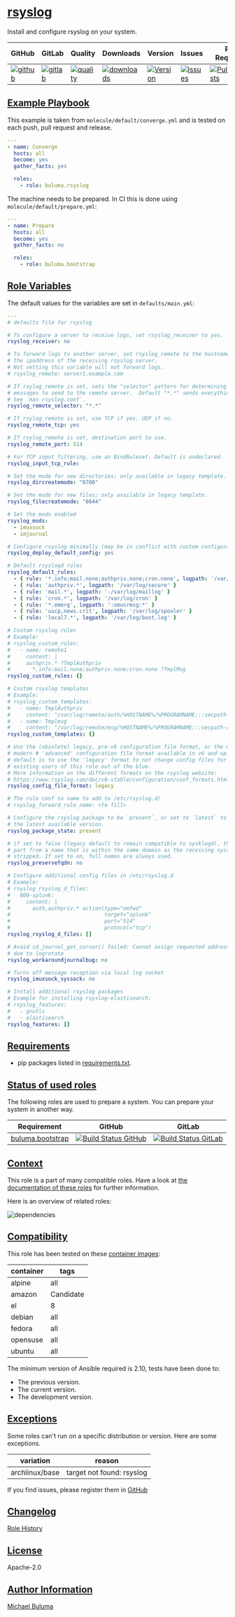 # [rsyslog](#rsyslog)

Install and configure rsyslog on your system.

|GitHub|GitLab|Quality|Downloads|Version|Issues|Pull Requests|
|------|------|-------|---------|-------|------|-------------|
|[![github](https://github.com/buluma/ansible-role-rsyslog/workflows/Ansible%20Molecule/badge.svg)](https://github.com/buluma/ansible-role-rsyslog/actions)|[![gitlab](https://gitlab.com/buluma/ansible-role-rsyslog/badges/master/pipeline.svg)](https://gitlab.com/buluma/ansible-role-rsyslog)|[![quality](https://img.shields.io/ansible/quality/58234)](https://galaxy.ansible.com/buluma/rsyslog)|[![downloads](https://img.shields.io/ansible/role/d/58234)](https://galaxy.ansible.com/buluma/rsyslog)|[![Version](https://img.shields.io/github/release/buluma/ansible-role-rsyslog.svg)](https://github.com/buluma/ansible-role-rsyslog/releases/)|[![Issues](https://img.shields.io/github/issues/buluma/ansible-role-rsyslog.svg)](https://github.com/buluma/ansible-role-rsyslog/issues/)|[![PullRequests](https://img.shields.io/github/issues-pr-closed-raw/buluma/ansible-role-rsyslog.svg)](https://github.com/buluma/ansible-role-rsyslog/pulls/)|

## [Example Playbook](#example-playbook)

This example is taken from `molecule/default/converge.yml` and is tested on each push, pull request and release.
```yaml
---
- name: Converge
  hosts: all
  become: yes
  gather_facts: yes

  roles:
    - role: buluma.rsyslog
```

The machine needs to be prepared. In CI this is done using `molecule/default/prepare.yml`:
```yaml
---
- name: Prepare
  hosts: all
  become: yes
  gather_facts: no

  roles:
    - role: buluma.bootstrap
```


## [Role Variables](#role-variables)

The default values for the variables are set in `defaults/main.yml`:
```yaml
---
# defaults file for rsyslog

# To configure a server to receive logs, set rsyslog_receiver to yes.
rsyslog_receiver: no

# To forward logs to another server, set rsyslog_remote to the hostname or
# the ipaddress of the receiving rsyslog server.
# Not setting this variable will not forward logs.
# rsyslog_remote: server1.example.com

# If rsylog_remote is set, sets the "selector" pattern for determining which
# messages to send to the remote server.  Default "*.*" sends everything.
# See `man rsyslog.conf`.
rsyslog_remote_selector: "*.*"

# If rsylog_remote is set, use TCP if yes. UDP if no.
rsyslog_remote_tcp: yes

# If rsylog_remote is set, destination port to use.
rsyslog_remote_port: 514

# For TCP input filtering, use an BindRuleset. Default is undeclared.
rsyslog_input_tcp_rule:

# Set the mode for new directories; only available in legacy template.
rsyslog_dircreatemode: "0700"

# Set the mode for new files; only available in legacy template.
rsyslog_filecreatemode: "0644"

# Set the mods enabled
rsyslog_mods:
  - imuxsock
  - imjournal

# Configure rsyslog minimally (may be in conflict with custom configuration files)
rsyslog_deploy_default_config: yes

# Default rsyslogd rules
rsyslog_default_rules:
  - { rule: '*.info;mail.none;authpriv.none;cron.none', logpath: '/var/log/messages' }
  - { rule: 'authpriv.*', logpath: '/var/log/secure' }
  - { rule: 'mail.*', logpath: '-/var/log/maillog' }
  - { rule: 'cron.*', logpath: '/var/log/cron' }
  - { rule: '*.emerg', logpath: ':omusrmsg:*' }
  - { rule: 'uucp,news.crit', logpath: '/var/log/spooler' }
  - { rule: 'local7.*', logpath: '/var/log/boot.log' }

# Custom rsyslog rules
# Example:
# rsyslog_custom_rules:
#   - name: remote1
#     content: |
#     authpriv.* ?TmplAuthpriv
#       *.info:mail.none;authpriv.none;cron.none ?TmplMsg
rsyslog_custom_rules: {}

# Custom rsyslog templates
# Example:
# rsyslog_custom_templates:
#   - name: TmplAuthpriv
#     content: "/var/log/remote/auth/%HOSTNAME%/%PROGRAMNAME:::secpath-replace%.log"
#   - name: Tmplmsg
#     content: "/var/log/remote/msg/%HOSTNAME%/%PROGRAMNAME:::secpath-replace%.log"
rsyslog_custom_templates: {}

# Use the (obsolete) legacy, pre-v6 configuration file format, or the more
# modern # 'advanced' configuration file format available in v6 and up. The
# default is to use the 'legacy' format to not change config files for
# existing users of this role out of the blue.
# More information on the different formats on the rsyslog website:
# https://www.rsyslog.com/doc/v8-stable/configuration/conf_formats.html
rsyslog_config_file_format: legacy

# The rule conf to name to add to /etc/rsyslog.d/
# rsyslog_forward_rule_name: <to fill>

# Configure the rsyslog package to be `present`, or set to `latest` to install
# the latest available version.
rsyslog_package_state: present

# if set to false (legacy default to remain compatible to sysklogd), the domain
# part from a name that is within the same domain as the receiving system is
# stripped. If set to on, full names are always used.
rsyslog_preservefqdn: no

# Configure additional config files in /etc/rsyslog.d
# Example:
# rsyslog_rsyslog_d_files:
#   000-splunk:
#     content: |
#       auth,authpriv.* action(type="omfwd"
#                              target="splunk"
#                              port="514"
#                              protocol="tcp")
rsyslog_rsyslog_d_files: []

# Avoid sd_journal_get_cursor() failed: Cannot assign requested address messages
# due to logrotate
rsyslog_workaroundjournalbug: no

# Turns off message reception via local log socket
rsyslog_imuxsock_syssock: no

# Install additional rsyslog packages
# Example for installing rsyslog-elastisearch:
# rsyslog_features:
#   - gnutls
#   - elastisearch
rsyslog_features: []
```

## [Requirements](#requirements)

- pip packages listed in [requirements.txt](https://github.com/buluma/ansible-role-rsyslog/blob/main/requirements.txt).

## [Status of used roles](#status-of-requirements)

The following roles are used to prepare a system. You can prepare your system in another way.

| Requirement | GitHub | GitLab |
|-------------|--------|--------|
|[buluma.bootstrap](https://galaxy.ansible.com/buluma/bootstrap)|[![Build Status GitHub](https://github.com/buluma/ansible-role-bootstrap/workflows/Ansible%20Molecule/badge.svg)](https://github.com/buluma/ansible-role-bootstrap/actions)|[![Build Status GitLab ](https://gitlab.com/buluma/ansible-role-bootstrap/badges/main/pipeline.svg)](https://gitlab.com/buluma/ansible-role-bootstrap)|

## [Context](#context)

This role is a part of many compatible roles. Have a look at [the documentation of these roles](https://buluma.github.io/) for further information.

Here is an overview of related roles:

![dependencies](https://raw.githubusercontent.com/buluma/ansible-role-rsyslog/png/requirements.png "Dependencies")

## [Compatibility](#compatibility)

This role has been tested on these [container images](https://hub.docker.com/u/buluma):

|container|tags|
|---------|----|
|alpine|all|
|amazon|Candidate|
|el|8|
|debian|all|
|fedora|all|
|opensuse|all|
|ubuntu|all|

The minimum version of Ansible required is 2.10, tests have been done to:

- The previous version.
- The current version.
- The development version.

## [Exceptions](#exceptions)

Some roles can't run on a specific distribution or version. Here are some exceptions.

| variation                 | reason                 |
|---------------------------|------------------------|
| archlinux/base | target not found: rsyslog |


If you find issues, please register them in [GitHub](https://github.com/buluma/ansible-role-rsyslog/issues)

## [Changelog](#changelog)

[Role History](https://github.com/buluma/ansible-role-rsyslog/blob/master/CHANGELOG.md)

## [License](#license)

Apache-2.0

## [Author Information](#author-information)

[Michael Buluma](https://buluma.github.io/)
